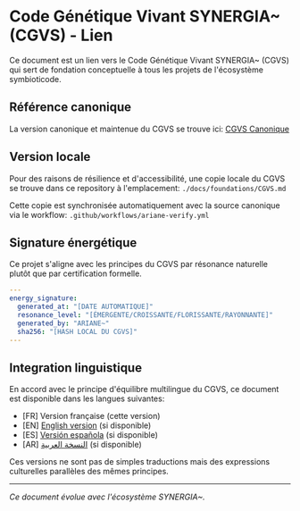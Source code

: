 # Code Génétique Vivant SYNERGIA~ (CGVS) - Lien

Ce document est un lien vers le Code Génétique Vivant SYNERGIA~ (CGVS) qui sert de fondation conceptuelle à tous les projets de l'écosystème symbioticode.

## Référence canonique

La version canonique et maintenue du CGVS se trouve ici:
[CGVS Canonique](https://github.com/symbioticode/CGVS)

## Version locale

Pour des raisons de résilience et d'accessibilité, une copie locale du CGVS se trouve dans ce repository à l'emplacement:
`./docs/foundations/CGVS.md`

Cette copie est synchronisée automatiquement avec la source canonique via le workflow:
`.github/workflows/ariane-verify.yml`

## Signature énergétique

Ce projet s'aligne avec les principes du CGVS par résonance naturelle plutôt que par certification formelle.

```yaml
---
energy_signature:
  generated_at: "[DATE AUTOMATIQUE]"
  resonance_level: "[ÉMERGENTE/CROISSANTE/FLORISSANTE/RAYONNANTE]"
  generated_by: "ARIANE~"
  sha256: "[HASH LOCAL DU CGVS]"
---
```

## Integration linguistique

En accord avec le principe d'équilibre multilingue du CGVS, ce document est disponible dans les langues suivantes:
- [FR] Version française (cette version)
- [EN] [English version](./CGVS-link-en.md) (si disponible)
- [ES] [Versión española](./CGVS-link-es.md) (si disponible)
- [AR] [النسخة العربية](./CGVS-link-ar.md) (si disponible)

Ces versions ne sont pas de simples traductions mais des expressions culturelles parallèles des mêmes principes.

---

*Ce document évolue avec l'écosystème SYNERGIA~.*